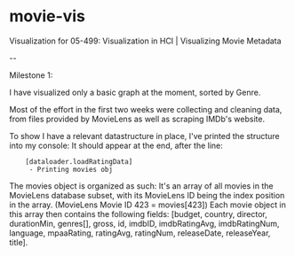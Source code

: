 # movie-vis
Visualization for 05-499: Visualization in HCI | Visualizing Movie Metadata

--

Milestone 1:

I have visualized only a basic graph at the moment, sorted by Genre.

Most of the effort in the first two weeks were collecting and cleaning data, from files provided by MovieLens as well as scraping IMDb's website.

To show I have a relevant datastructure in place, I've printed the structure into my console:
It should appear at the end, after the line:
```
	[dataloader.loadRatingData] 
	 - Printing movies obj
```

The movies object is organized as such:  It's an array of all movies in the MovieLens database subset, with its MovieLens ID being the index position in the array.  (MovieLens Movie ID 423 = movies[423])
Each movie object in this array then contains the following fields:
[budget, country, director, durationMin, genres[], gross, id, imdbID, imdbRatingAvg, imdbRatingNum, language, mpaaRating, ratingAvg, ratingNum, releaseDate, releaseYear, title].
